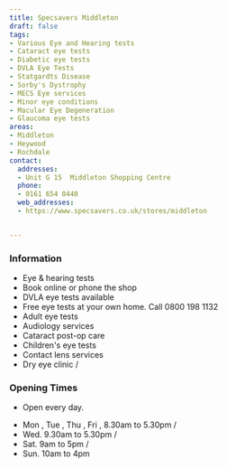 ```yaml
---
title: Specsavers Middleton
draft: false
tags:
- Various Eye and Hearing tests
- Cataract eye tests
- Diabetic eye tests
- DVLA Eye Tests
- Statgardts Disease
- Sorby's Dystrophy
- MECS Eye services
- Minor eye conditions
- Macular Eye Degeneration
- Glaucoma eye tests
areas:
- Middleton
- Heywood
- Rochdale
contact:
  addresses:
  - Unit G 15  Middleton Shopping Centre
  phone:
  - 0161 654 0440
  web_addresses:
  - https://www.specsavers.co.uk/stores/middleton


---
```


### Information
- Eye & hearing tests
- Book online or phone the shop
- DVLA eye tests available
- Free eye tests at your own home. Call 0800 198 1132
- Adult eye tests
- Audiology services
- Cataract post-op care
- Children's eye tests
- Contact lens services 
- Dry eye clinic /

### Opening Times
* Open every day.
- Mon , Tue , Thu , Fri , 8.30am to 5.30pm /
- Wed.  9.30am to 5.30pm /
- Sat. 9am to 5pm /
- Sun. 10am to 4pm

